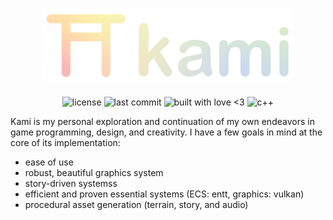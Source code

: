 <p align="center">
  <img alt="Kami Logo" src="assets/kami_logo_banner_gradient.svg" style="width: 80%">   
</p>

<p align="center">
  <img align="middle" style="height: 1.75rem" alt="license" src="https://img.shields.io/github/license/SwampPear/kami.svg">
  <img align="middle" style="height: 1.75rem"alt="last commit" src="https://img.shields.io/github/last-commit/SwampPear/kami.svg">
  <img align="middle" style="height: 1.75rem"alt="built with love <3" src="http://ForTheBadge.com/images/badges/built-with-love.svg">
  <img align="middle" style="height: 1.75rem"alt="c++" src="https://img.shields.io/badge/c++-%2300599C.svg?style=for-the-badge logo=c%2B%2B&logoColor=white">
</p>

Kami is my personal exploration and continuation of my own endeavors in game programming, design, and creativity.
I have a few goals in mind at the core of its implementation:

- ease of use
- robust, beautiful graphics system
- story-driven systemss
- efficient and proven essential systems (ECS: entt, graphics: vulkan)
- procedural asset generation (terrain, story, and audio)

